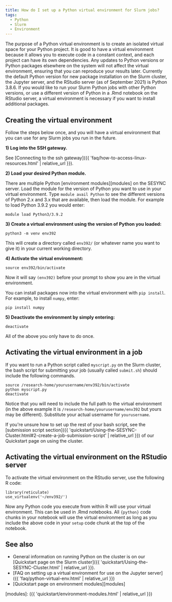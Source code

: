 ```yaml
---
title: How do I set up a Python virtual environment for Slurm jobs?
tags:
  - Python
  - Slurm
  - Environment
---
```

The purpose of a Python virtual environment is to create an isolated virtual space for your Python project. It is good to have a virtual environment because it allows you to execute code in a constant context, and each project can have its own dependencies. Any updates to Python versions or Python packages elsewhere on the system will not affect the virtual environment, ensuring that you can reproduce your results later.
Currently the default Python version for new package installation on the Slurm cluster, the Jupyter server, and the RStudio server (as of September 2021) is Python 3.8.6. If you would like to run your Slurm Python jobs with other Python versions, or use a different version of Python in a .Rmd notebook on the RStudio server, a virtual environment is necessary if you want to install additional packages.             

## Creating the virtual environment

Follow the steps below once, and you will have a virtual environment that you can use for any Slurm jobs you run in the future.

**1) Log into the SSH gateway.**

See [Connecting to the ssh gateway]({{ 'faq/how-to-access-linux-resources.html' | relative_url }}).

**2) Load your desired Python module.**

There are multiple Python [environment modules][modules] on the SESYNC server. Load the module for the version of Python you want to use in your virtual environment. Type `module avail Python` to see the different versions of Python 2.x and 3.x that are available, then load the module. For example to load Python 3.9.2 you would enter:

```
module load Python3/3.9.2
```

**3) Create a virtual environment using the version of Python you loaded:**

```
python3 -m venv env392
```

This will create a directory called `env392/` (or whatever name you want to give it) in your current working directory.

**4) Activate the virtual environment:**

```
source env392/bin/activate
```

Now it will say `(env392)` before your prompt to show you are in the virtual environment.

You can install packages now into the virtual environment with `pip install`. For example, to install `numpy`, enter:

```
pip install numpy
```

**5) Deactivate the environment by simply entering:**

```
deactivate
```

All of the above you only have to do once.

## Activating the virtual environment in a job

If you want to run a Python script called `myscript.py` on the Slurm cluster, the bash script for submitting your job (usually called `submit.sh`) should include the following commands.

```
source /research-home/yourusername/env392/bin/activate
python myscript.py
deactivate
```

Notice that you will need to include the full path to the virtual environment (in the above example it is `/research-home/yourusername/env392` but yours may be different). Substitute your actual username for `yourusername`.

If you're unsure how to set up the rest of your bash script, see the [submission script section]({{ 'quickstart/Using-the-SESYNC-Cluster.html#2-create-a-job-submission-script' | relative_url }}) of our Quickstart page on using the cluster.  

## Activating the virtual environment on the RStudio server

To activate the virtual environment on the RStudio server, use the following R code:

```
library(reticulate)
use_virtualenv('~/env392/')
```

Now any Python code you execute from within R will use your virtual environment. This can be used in .Rmd notebooks. All `{python}` code chunks in your notebook will use the virtual environment as long as you include the above code in your `setup` code chunk at the top of the notebook.

## See also

- General information on running Python on the cluster is on our [Quickstart page on the Slurm cluster]({{ 'quickstart/Using-the-SESYNC-Cluster.html' | relative_url }}).
- [FAQ on setting up a virtual environment for use on the Jupyter server]({{ 'faq/python-virtual-env.html' | relative_url }})
- [Quickstart page on environment modules][modules]

[modules]: ({{ 'quickstart/environment-modules.html' | relative_url }})
